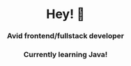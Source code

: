 <h1 align="center">Hey! 👋</h1>
<h3 align="center">Avid frontend/fullstack developer</h3>
<h3 align="center">Currently learning Java!</h3>
